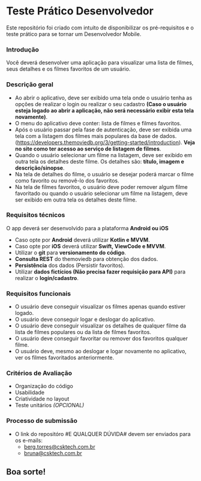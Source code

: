 # Teste Prático Desenvolvedor

Este repositório foi criado com intuito de disponibilizar os pré-requisitos e o teste prático para se tornar um Desenvolvedor Mobile.

### Introdução

Você deverá desenvolver uma aplicação para visualizar uma lista de filmes, seus detalhes e os filmes favoritos de um usuário.

### Descrição geral

- Ao abrir o aplicativo, deve ser exibido uma tela onde o usuário tenha as opções de realizar o login ou realizar o seu cadastro **(Caso o usuário esteja logado ao abrir a aplicação, não será necessário exibir esta tela novamente)**.
- O menu do aplicativo deve conter: lista de filmes e filmes favoritos. 
- Após o usuário passar pela fase de autenticação, deve ser exibida uma tela com a listagem dos filmes mais populares da base de dados. (https://developers.themoviedb.org/3/getting-started/introduction). **Veja no site como ter acesso ao serviço de listagem de filmes**.
- Quando o usuário selecionar um filme na listagem, deve ser exibido em outra tela os detalhes deste filme. Os detalhes são: **título, imagem e descrição/sinopse**. 
- Na tela de detalhes do filme, o usuário se desejar poderá marcar o filme como favorito ou removê-lo dos favoritos.
- Na tela de filmes favoritos, o usuário deve poder remover algum filme favoritado ou quando o usuário selecionar um filme na listagem, deve ser exibido em outra tela os detalhes deste filme.

### Requisitos técnicos

O app deverá ser desenvolvido para a plataforma **Android ou iOS**

- Caso opte por **Android** deverá utilizar **Kotlin e MVVM**.
- Caso opte por **iOS** deverá utilizar **Swift, ViewCode e MVVM**.
- Utilizar o **git** para **versionamento do código**.
- **Consulta REST** do themoviedb para obtenção dos dados.
- **Persistência** dos dados (Persistir favoritos).
- Utilizar **dados fictícios (Não precisa fazer requisição para API)** para realizar o **login/cadastro**.

### Requisitos funcionais
- O usuário deve conseguir visualizar os filmes apenas quando estiver logado.
- O usuário deve conseguir logar e deslogar do aplicativo.
- O usuário deve conseguir visualizar os detalhes de qualquer filme da lista de filmes populares ou da lista de filmes favoritos.
- O usuário deve conseguir favoritar ou remover dos favoritos qualquer filme.
- O usuário deve, mesmo ao deslogar e logar novamente no aplicativo, ver os filmes favoritados anteriormente.

### Critérios de Avaliação
- Organização do código
- Usabilidade
- Criatividade no layout
- Teste unitários *(OPCIONAL)*

### Processo de submissão
- O link do repositóro #E QUALQUER DÚVIDA# devem ser enviados para os e-mails: 
    - berg.torres@csktech.com.br
    - bruna@csktech.com.br
 
## Boa sorte!
